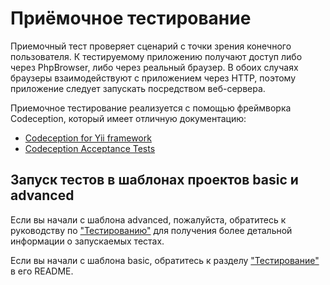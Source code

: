 Приёмочное тестирование
=======================

Приемочный тест проверяет сценарий с точки зрения конечного пользователя. К тестируемому приложению получают доступ либо через PhpBrowser, либо через реальный браузер. В обоих случаях браузеры взаимодействуют с приложением через HTTP, поэтому приложение следует запускать посредством веб-сервера. 

Приемочное тестирование реализуется с помощью фреймворка Codeception, который имеет отличную документацию:

- [Codeception for Yii framework](https://codeception.com/for/yii)
- [Codeception Acceptance Tests](https://codeception.com/docs/03-AcceptanceTests)

Запуск тестов в шаблонах проектов basic и advanced
--------------------------------------------------

Если вы начали с шаблона advanced, пожалуйста, обратитесь к руководству по ["Тестированию"](https://github.com/yiisoft/yii2-app-advanced/blob/master/docs/guide/start-testing.md) для получения более детальной информации о запускаемых тестах.  

Если вы начали с шаблона basic, обратитесь к разделу ["Тестирование"](https://github.com/yiisoft/yii2-app-basic/blob/master/README.md#testing) в его README.
